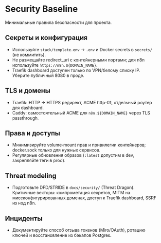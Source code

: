 # Security Baseline

Минимальные правила безопасности для проекта.

## Секреты и конфигурация

- Используйте `stack/template.env` → `.env` и Docker secrets в `secrets/` (не коммитить).
- Не размещайте redirect_uri с контейнерными портами; для n8n используйте `https://n8n.${DOMAIN_NAME}`.
- Traefik dashboard доступен только по VPN/белому списку IP. Уберите публичный 8080 в проде.

## TLS и домены

- Traefik: HTTP → HTTPS редирект, ACME http-01, отдельный роутер для dashboard.
- Caddy: самостоятельный ACME для `n8n.${DOMAIN_NAME}` через TLS passthrough.

## Права и доступы

- Минимизируйте volume‑mount прав и привилегии контейнеров; docker.sock только для нужных сервисов.
- Регулярные обновления образов (`:latest` допустим в dev, закрепляйте теги в prod).

## Threat modeling

- Подготовьте DFD/STRIDE в `docs/security/` (Threat Dragon). Критичные векторы: компрометация секретов, MITM на миссконфигурированных доменах, доступ к Traefik dashboard, SSRF из нод n8n.

## Инциденты

- Документируйте способ отзыва токенов (Miro/OAuth), ротацию ключей и восстановление из бэкапов Postgres.
